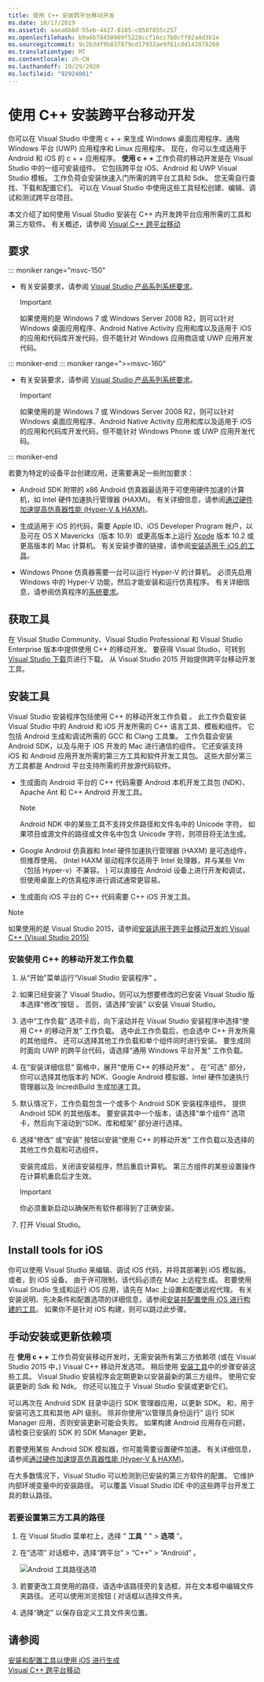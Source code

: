 ```yaml
---
title: 使用 C++ 安装跨平台移动开发
ms.date: 10/17/2019
ms.assetid: aaea6b8d-55eb-4427-8185-c050f855c257
ms.openlocfilehash: b9a6b78450969f5228ccf16cc7b0cff02a4d3b1e
ms.sourcegitcommit: 9c2b3df9b837879cd17932ae9f61cdd142078260
ms.translationtype: MT
ms.contentlocale: zh-CN
ms.lasthandoff: 10/29/2020
ms.locfileid: "92924001"
---
```

# <a name="install-cross-platform-mobile-development-with-c"></a>使用 C++ 安装跨平台移动开发

你可以在 Visual Studio 中使用 c + + 来生成 Windows 桌面应用程序、通用 Windows 平台 (UWP) 应用程序和 Linux 应用程序。 现在，你可以生成适用于 Android 和 iOS 的 c + + 应用程序。 **使用 c + +** 工作负荷的移动开发是在 Visual Studio 中的一组可安装组件。 它包括跨平台 iOS、Android 和 UWP Visual Studio 模板。 工作负荷会安装快速入门所需的跨平台工具和 Sdk。 您无需自行查找、下载和配置它们。 可以在 Visual Studio 中使用这些工具轻松创建、编辑、调试和测试跨平台项目。

本文介绍了如何使用 Visual Studio 安装在 C++ 内开发跨平台应用所需的工具和第三方软件。 有关概述，请参阅 [Visual C++ 跨平台移动](https://visualstudio.microsoft.com/vs/features/cplusplus-mdd/)

## <a name="requirements"></a>要求

::: moniker range="msvc-150"

- 有关安装要求，请参阅 [Visual Studio 产品系列系统要求](/visualstudio/productinfo/vs2017-system-requirements-vs)。

   > [!IMPORTANT]
   > 如果使用的是 Windows 7 或 Windows Server 2008 R2，则可以针对 Windows 桌面应用程序、Android Native Activity 应用和库以及适用于 iOS 的应用和代码库开发代码，但不能针对 Windows 应用商店或 UWP 应用开发代码。

::: moniker-end
::: moniker range=">=msvc-160"

- 有关安装要求，请参阅 [Visual Studio 产品系列系统要求](/visualstudio/releases/2019/system-requirements)。

   > [!IMPORTANT]
   > 如果使用的是 Windows 7 或 Windows Server 2008 R2，则可以针对 Windows 桌面应用程序、Android Native Activity 应用和库以及适用于 iOS 的应用和代码库开发代码，但不能针对 Windows Phone 或 UWP 应用开发代码。

::: moniker-end

若要为特定的设备平台创建应用，还需要满足一些附加要求：

- Android SDK 附带的 x86 Android 仿真器最适用于可使用硬件加速的计算机，如 Intel 硬件加速执行管理器 (HAXM)。 有关详细信息，请参阅[通过硬件加速提高仿真器性能 (Hyper-V & HAXM)](/xamarin/android/get-started/installation/android-emulator/hardware-acceleration?tabs=vswin&pivots=windows)。

- 生成适用于 iOS 的代码，需要 Apple ID、iOS Developer Program 帐户，以及可在 OS X Mavericks（版本 10.9）或更高版本上运行 [Xcode](https://developer.apple.com/xcode/) 版本 10.2 或更高版本的 Mac 计算机。 有关安装步骤的链接，请参阅[安装适用于 iOS 的工具](#install-tools-for-ios)。

- Windows Phone 仿真器需要一台可以运行 Hyper-V 的计算机。 必须先启用 Windows 中的 Hyper-V 功能，然后才能安装和运行仿真程序。 有关详细信息，请参阅仿真程序的[系统要求](/visualstudio/cross-platform/system-requirements-for-the-visual-studio-emulator-for-android)。

## <a name="get-the-tools"></a>获取工具

在 Visual Studio Community、Visual Studio Professional 和 Visual Studio Enterprise 版本中提供使用 C++ 的移动开发。 要获得 Visual Studio，可转到 [Visual Studio 下载](https://visualstudio.microsoft.com/downloads/)页进行下载。 从 Visual Studio 2015 开始提供跨平台移动开发工具。

## <a name="install-the-tools"></a>安装工具

Visual Studio 安装程序包括使用 C++ 的移动开发工作负载  。 此工作负载安装 Visual Studio 中的 Android 和 iOS 开发所需的 C++ 语言工具、模板和组件。 它包括 Android 生成和调试所需的 GCC 和 Clang 工具集。 工作负载会安装 Android SDK，以及与用于 iOS 开发的 Mac 进行通信的组件。 它还安装支持 iOS 和 Android 应用开发所需的第三方工具和软件开发工具包。 这些大部分第三方工具都是 Android 平台支持所需的开放源代码软件。

- 生成面向 Android 平台的 C++ 代码需要 Android 本机开发工具包 (NDK)、Apache Ant 和 C++ Android 开发工具。

  > [!NOTE]
  > Android NDK 中的某些工具不支持文件路径和文件名中的 Unicode 字符。 如果项目或源文件的路径或文件名中包含 Unicode 字符，则项目将无法生成。

- Google Android 仿真器和 Intel 硬件加速执行管理器 (HAXM) 是可选组件，但推荐使用。  (Intel HAXM 驱动程序仅适用于 Intel 处理器，并与某些 Vm （包括 Hyper-v）不兼容。 ) 可以直接在 Android 设备上进行开发和调试，但使用桌面上的仿真程序进行调试通常更容易。

- 生成面向 iOS 平台的 C++ 代码需要 C++ iOS 开发工具。

> [!NOTE]
> 如果使用的是 Visual Studio 2015，请参阅[安装适用于跨平台移动开发的 Visual C++ (Visual Studio 2015)](install-visual-cpp-for-cross-platform-mobile-development.md?view=msvc-140&preserve-view=true)

### <a name="install-the-mobile-development-with-c-workload"></a>安装使用 C++ 的移动开发工作负载

1. 从“开始”菜单运行“Visual Studio 安装程序”  。

1. 如果已经安装了 Visual Studio，则可以为想要修改的已安装 Visual Studio 版本选择“修改”按钮  。 否则，请选择“安装”  以安装 Visual Studio。

1. 选中“工作负载”  选项卡后，向下滚动并在 Visual Studio 安装程序中选择“使用 C++ 的移动开发”  工作负载。 选中此工作负载后，也会选中 C++ 开发所需的其他组件。 还可以选择其他工作负载和单个组件同时进行安装。 要生成同时面向 UWP 的跨平台代码，请选择“通用 Windows 平台开发”  工作负载。

1. 在“安装详细信息”  窗格中，展开“使用 C++ 的移动开发”  。 在“可选”  部分，你可以选择其他版本的 NDK、Google Android 模拟器、Intel 硬件加速执行管理器以及 IncrediBuild 生成加速工具。

1. 默认情况下，工作负载包含一个或多个 Android SDK 安装程序组件。 提供 Android SDK 的其他版本。 要安装其中一个版本，请选择“单个组件”  选项卡，然后向下滚动到“SDK、库和框架”  部分进行选择。

1. 选择“修改”  或“安装”  按钮以安装“使用 C++ 的移动开发”  工作负载以及选择的其他工作负载和可选组件。

   安装完成后，关闭该安装程序，然后重启计算机。 第三方组件的某些设置操作在计算机重启后才生效。

   > [!IMPORTANT]
   > 你必须重新启动以确保所有软件都得到了正确安装。

1. 打开 Visual Studio。

## <a name="install-tools-for-ios"></a>Install tools for iOS

你可以使用 Visual Studio 来编辑、调试 iOS 代码，并将其部署到 iOS 模拟器。 或者，到 iOS 设备。 由于许可限制，该代码必须在 Mac 上远程生成。 若要使用 Visual Studio 生成和运行 iOS 应用，请先在 Mac 上设置和配置远程代理。 有关安装说明、先决条件和配置选项的详细信息，请参阅[安装并配置使用 iOS 进行构建的工具](../cross-platform/install-and-configure-tools-to-build-using-ios.md)。 如果你不是针对 iOS 构建，则可以跳过此步骤。

## <a name="install-or-update-dependencies-manually"></a>手动安装或更新依赖项

在 **使用 c + +** 工作负荷安装移动开发时，无需安装所有第三方依赖项 (或在 Visual Studio 2015 中，) Visual C++ 移动开发选项。 稍后使用 [安装工具](#install-the-tools)中的步骤安装这些工具。 Visual Studio 安装程序会定期更新以安装最新的第三方组件。 使用它安装更新的 Sdk 和 Ndk。 你还可以独立于 Visual Studio 安装或更新它们。

可以再次在 Android SDK 目录中运行 SDK 管理器应用，以更新 SDK。 和，用于安装可选工具和其他 API 级别。 除非你使用“以管理员身份运行”  运行 SDK Manager 应用，否则安装更新可能会失败。 如果构建 Android 应用存在问题，请检查已安装的 SDK 的 SDK Manager 更新。

若要使用某些 Android SDK 模拟器，你可能需要设置硬件加速。 有关详细信息，请参阅[通过硬件加速提高仿真器性能 (Hyper-V & HAXM)](/xamarin/android/get-started/installation/android-emulator/hardware-acceleration?tabs=vswin)。

在大多数情况下，Visual Studio 可以检测到已安装的第三方软件的配置。 它维护内部环境变量中的安装路径。 可以覆盖 Visual Studio IDE 中的这些跨平台开发工具的默认路径。

### <a name="to-set-the-paths-for-third-party-tools"></a>若要设置第三方工具的路径

1. 在 Visual Studio 菜单栏上，选择 " **工具** " "  >  **选项** "。

1. 在“选项”  对话框中，选择“跨平台”  > “C++”  > “Android”  。

   ![Android 工具路径选项](../cross-platform/media/cppmdd-options-android.png "Android 工具路径选项")

1. 若要更改工具使用的路径，请选中该路径旁的复选框，并在文本框中编辑文件夹路径。 还可以使用浏览按钮 (  对话框以选择文件夹。

1. 选择“确定”  以保存自定义工具文件夹位置。

## <a name="see-also"></a>请参阅

[安装和配置工具以使用 iOS 进行生成](install-and-configure-tools-to-build-using-ios.md)\
[Visual C++ 跨平台移动](https://visualstudio.microsoft.com/vs/features/cplusplus-mdd/)
